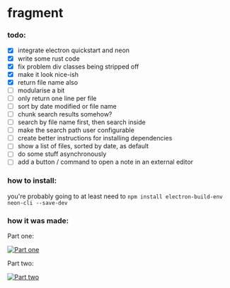 # fragment

### todo:

- [x] integrate electron quickstart and neon
- [x] write some rust code
- [x] fix problem div classes being stripped off
- [x] make it look nice-ish
- [x] return file name also
- [ ] modularise a bit
- [ ] only return one line per file
- [ ] sort by date modified or file name
- [ ] chunk search results somehow?
- [ ] search by file name first, then search inside
- [ ] make the search path user configurable
- [ ] create better instructions for installing dependencies
- [ ] show a list of files, sorted by date, as default
- [ ] do some stuff asynchronously
- [ ] add a button / command to open a note in an external editor

### how to install:

you're probably going to at least need to `npm install electron-build-env neon-cli --save-dev`

### how it was made:

Part one:

[![Part one](https://img.youtube.com/vi/fB559YA-FNQ/0.jpg)](https://www.youtube.com/watch?v=fB559YA-FNQ "Part one")

Part two:

[![Part two](https://img.youtube.com/vi/ZXVfMJngcJI/0.jpg)](https://www.youtube.com/watch?v=ZXVfMJngcJI "Part one")
